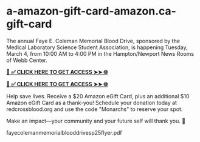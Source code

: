 # a-amazon-gift-card-amazon.ca-gift-card
The annual Faye E. Coleman Memorial Blood Drive, sponsored by the Medical Laboratory Science Student Association, is happening Tuesday, March 4, from 10:00 AM to 4:00 PM in the Hampton/Newport News Rooms of Webb Center.

**[📌 ✅ CLICK HERE TO GET ACCESS ➤➤ 🌐](https://newmegadeals.xyz/AMAZON/)**



**[📌 ✅ CLICK HERE TO GET ACCESS ➤➤ 🌐](https://newmegadeals.xyz/AMAZON/)**


Help save lives.
Receive a $20 Amazon eGift Card, plus an additional $10 Amazon eGift Card as a thank-you!
Schedule your donation today at redcrossblood.org and use the code "Monarchs" to reserve your spot.

Make an impact—your community and your future self will thank you. 🦁

fayecolemanmemorialblooddrivesp25flyer.pdf
